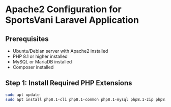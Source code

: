 # Apache2 Configuration for SportsVani Laravel Application

## Prerequisites
- Ubuntu/Debian server with Apache2 installed
- PHP 8.1 or higher installed
- MySQL or MariaDB installed
- Composer installed

## Step 1: Install Required PHP Extensions
```bash
sudo apt update
sudo apt install php8.1-cli php8.1-common php8.1-mysql php8.1-zip php8.1-gd php8.1-mbstring php8.1-curl php8.1-xml php8.1-bcmath php8.1-fpm

